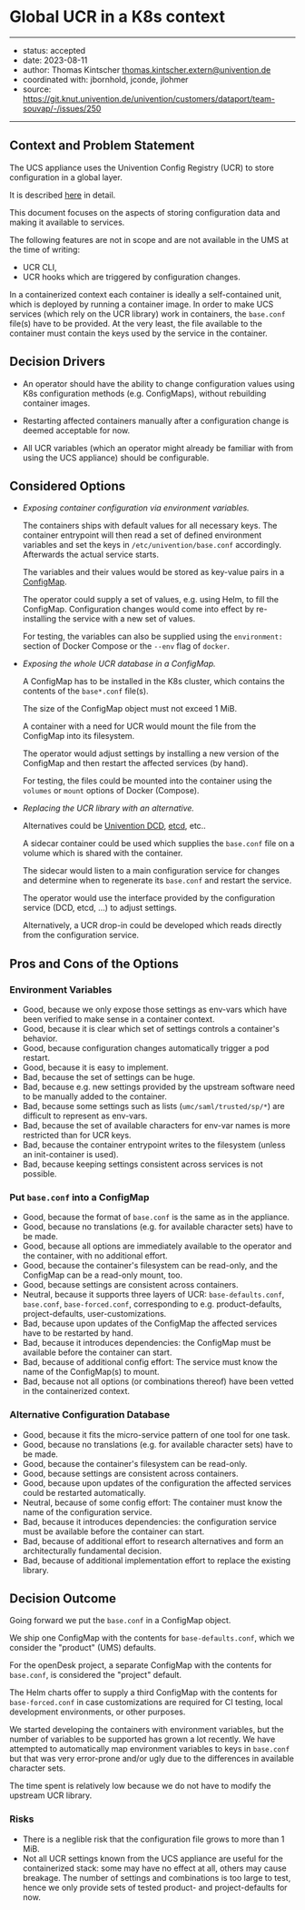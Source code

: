 
# Global UCR in a K8s context

---

- status: accepted
- date: 2023-08-11
- author: Thomas Kintscher <thomas.kintscher.extern@univention.de>
- coordinated with: jbornhold, jconde, jlohmer
- source: https://git.knut.univention.de/univention/customers/dataport/team-souvap/-/issues/250

---

## Context and Problem Statement

The UCS appliance uses the Univention Config Registry (UCR) to store configuration
in a global layer.

It is described [here](https://docs.software-univention.de/architecture/latest/en/services/ucr.html#services-ucr)
in detail.

This document focuses on the aspects of storing configuration data
and making it available to services.

The following features are not in scope and are not available in the UMS at the time of writing:

- UCR CLI,
- UCR hooks which are triggered by configuration changes.

In a containerized context each container is ideally a self-contained unit,
which is deployed by running a container image.
In order to make UCS services (which rely on the UCR library) work in containers,
the `base.conf` file(s) have to be provided.
At the very least, the file available to the container must contain the keys used
by the service in the container.

## Decision Drivers

- An operator should have the ability to change configuration values using
  K8s configuration methods (e.g. ConfigMaps),
  without rebuilding container images.

- Restarting affected containers manually after a configuration change is deemed
  acceptable for now.

- All UCR variables
  (which an operator might already be familiar with from using the UCS appliance)
  should be configurable.

## Considered Options

- *Exposing container configuration via environment variables.*

  The containers ships with default values for all necessary keys.
  The container entrypoint will then read a set of defined environment variables
  and set the keys in `/etc/univention/base.conf` accordingly.
  Afterwards the actual service starts.

  The variables and their values would be stored as key-value pairs in
  a [ConfigMap](https://kubernetes.io/docs/concepts/configuration/configmap/).

  The operator could supply a set of values, e.g. using Helm,
  to fill the ConfigMap.
  Configuration changes would come into effect by re-installing the
  service with a new set of values.

  For testing, the variables can also be supplied using the `environment:`
  section of Docker Compose
  or the `--env` flag of `docker`.

- *Exposing the whole UCR database in a ConfigMap.*

  A ConfigMap has to be installed in the K8s cluster,
  which contains the contents of the `base*.conf` file(s).

  The size of the ConfigMap object must not exceed 1 MiB.

  A container with a need for UCR would mount the
  file from the ConfigMap into its filesystem.

  The operator would adjust settings by installing
  a new version of the ConfigMap
  and then restart the affected services (by hand).

  For testing, the files could be mounted into the container
  using the `volumes` or `mount` options of Docker (Compose).

- *Replacing the UCR library with an alternative.*

  Alternatives could be
  [Univention DCD](https://git.knut.univention.de/univention/components/distributed-configuration-database),
  [etcd](https://etcd.io),
  etc..

  A sidecar container could be used
  which supplies the `base.conf` file on a volume which is shared with the
  container.

  The sidecar would listen to a main configuration service for changes
  and determine when to regenerate its `base.conf`
  and restart the service.

  The operator would use the interface provided by the configuration service
  (DCD, etcd, ...) to adjust settings.

  Alternatively, a UCR drop-in could be developed which reads directly from the configuration service.

## Pros and Cons of the Options

### Environment Variables

- Good, because we only expose those settings as env-vars which have been verified to make sense in a container context.
- Good, because it is clear which set of settings controls a container's behavior.
- Good, because configuration changes automatically trigger a pod restart.
- Good, because it is easy to implement.
- Bad, because the set of settings can be huge.
- Bad, because e.g. new settings provided by the upstream software need to be manually added to the container.
- Bad, because some settings such as lists (`umc/saml/trusted/sp/*`) are difficult to represent as env-vars.
- Bad, because the set of available characters for env-var names is more restricted than for UCR keys.
- Bad, because the container entrypoint writes to the filesystem (unless an init-container is used).
- Bad, because keeping settings consistent across services is not possible.

### Put `base.conf` into a ConfigMap

- Good, because the format of `base.conf` is the same as in the appliance.
- Good, because no translations (e.g. for available character sets) have to be made.
- Good, because all options are immediately available to the operator and the container, with no additional effort.
- Good, because the container's filesystem can be read-only, and the ConfigMap can be a read-only mount, too.
- Good, because settings are consistent across containers.
- Neutral, because it supports three layers of UCR: `base-defaults.conf`, `base.conf`, `base-forced.conf`,
  corresponding to e.g. product-defaults, project-defaults, user-customizations.
- Bad, because upon updates of the ConfigMap the affected services have to be restarted by hand.
- Bad, because it introduces dependencies: the ConfigMap must be available before the container can start.
- Bad, because of additional config effort: The service must know the name of the ConfigMap(s) to mount.
- Bad, because not all options (or combinations thereof) have been vetted in the containerized context.

### Alternative Configuration Database

- Good, because it fits the micro-service pattern of one tool for one task.
- Good, because no translations (e.g. for available character sets) have to be made.
- Good, because the container's filesystem can be read-only.
- Good, because settings are consistent across containers.
- Good, because upon updates of the configuration the affected services could be restarted automatically.
- Neutral, because of some config effort: The container must know the name of the configuration service.
- Bad, because it introduces dependencies: the configuration service must be available before the container can start.
- Bad, because of additional effort to research alternatives and form an architecturally fundamental decision.
- Bad, because of additional implementation effort to replace the existing library.

## Decision Outcome

Going forward we put the `base.conf` in a ConfigMap object.

We ship one ConfigMap with the contents for `base-defaults.conf`,
which we consider the "product" (UMS) defaults.

For the openDesk project, a separate ConfigMap with the contents for `base.conf`,
is considered the "project" default.

The Helm charts offer to supply a third ConfigMap with the contents for `base-forced.conf`
in case customizations are required for CI testing, local development environments, or other purposes.

We started developing the containers with environment variables,
but the number of variables to be supported has grown a lot recently.
We have attempted to automatically map environment variables to keys in `base.conf` but
that was very error-prone and/or ugly due to the differences in available character sets.

The time spent is relatively low because we do not have to modify the upstream UCR library.

### Risks

- There is a neglible risk that the configuration file grows to more than 1 MiB.
- Not all UCR settings known from the UCS appliance are useful for the containerized stack:
  some may have no effect at all,
  others may cause breakage.
  The number of settings and combinations is too large to test,
  hence we only provide sets of tested product- and project-defaults for now.
